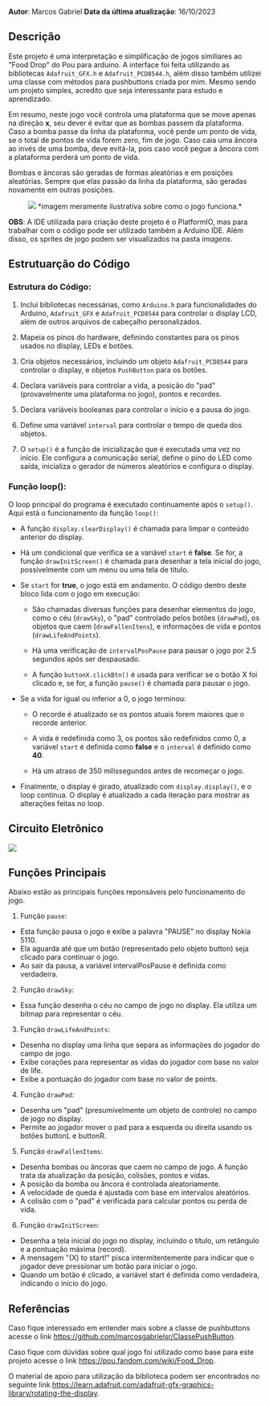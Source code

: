 **Autor**: Marcos Gabriel
**Data da última atualização**: 16/10/2023 

## Descrição
Este projeto é uma interpretação e simplificação de jogos similiares ao "Food Drop" do Pou para arduino. A interface foi feita utilizando as bibliotecas `Adafruit_GFX.h` e `Adafruit_PCD8544.h`, além disso também utilizei uma classe com métodos para pushbuttons criada por mim.
Mesmo sendo um projeto simples, acredito que seja interessante para estudo e aprendizado.

Em resumo, neste jogo você controla uma plataforma que se move apenas na direção **x**, seu dever é evitar que as bombas passem da plataforma. Caso a bomba passe da linha da plataforma, você perde um ponto de vida, se o total de pontos de vida forem zero, fim de jogo. Caso caia uma âncora ao invés de uma bomba, deve evitá-la, pois caso você pegue a âncora com a plataforma perderá um ponto de vida.

Bombas e âncoras são geradas de formas aleatórias e em posições aleatórias. Sempre que elas passão da linha da plataforma, são geradas novamente em outras posições.

<center>
 <img src="https://cdn.discordapp.com/attachments/1153711382336909332/1163666420677234819/IMG-20230909-WA0074.jpg?ex=654067ce&is=652df2ce&hm=534c77987993fd8685b42c0ba37b979d68e9cdb51efe439247b89c3f099c4f49&">
 *imagem meramente ilustrativa sobre como o jogo funciona.*
</center>

**OBS**: A IDE utilizada para criação deste projeto é o PlatformIO, mas para trabalhar com o código pode ser utilizado também a Arduino IDE. Além disso, os sprites de jogo podem ser visualizados na pasta *imagens*.

## Estrutuarção do Código
### Estrutura do Código:

1. Inclui bibliotecas necessárias, como `Arduino.h` para funcionalidades do Arduino, `Adafruit_GFX` e `Adafruit_PCD8544` para controlar o display LCD, além de outros arquivos de cabeçalho personalizados.

2. Mapeia os pinos do hardware, definindo constantes para os pinos usados no display, LEDs e botões.

3. Cria objetos necessários, incluindo um objeto `Adafruit_PCD8544` para controlar o display, e objetos `PushButton` para os botões.

4. Declara variáveis para controlar a vida, a posição do "pad" (provavelmente uma plataforma no jogo), pontos e recordes.

5. Declara variáveis booleanas para controlar o início e a pausa do jogo.

6. Define uma variável `interval` para controlar o tempo de queda dos objetos.

7. O `setup()` é a função de inicialização que é executada uma vez no início. Ele configura a comunicação serial, define o pino do LED como saída, inicializa o gerador de números aleatórios e configura o display.

### Função loop():

O loop principal do programa é executado continuamente após o `setup()`. Aqui está o funcionamento da função `loop()`:

- A função `display.clearDisplay()` é chamada para limpar o conteúdo anterior do display.

- Há um condicional que verifica se a variável `start` é **false**. Se for, a função `drawInitScreen()` é chamada para desenhar a tela inicial do jogo, possivelmente com um menu ou uma tela de título.

 - Se `start` for **true**, o jogo está em andamento. O código dentro deste bloco lida com o jogo em execução:

   - São chamadas diversas funções para desenhar elementos do jogo, como o céu (`drawSky`), o "pad" controlado pelos botões (`drawPad`), os objetos que caem (`drawFallenItens`), e informações de vida e pontos (`drawLifeAndPoints`).

   - Há uma verificação de `intervalPosPause` para pausar o jogo por 2.5 segundos após ser despausado.

   - A função `buttonX.clickBtn()` é usada para verificar se o botão X foi clicado e, se for, a função `pause()` é chamada para pausar o jogo.

- Se a vida for igual ou inferior a 0, o jogo terminou:

   - O recorde é atualizado se os pontos atuais forem maiores que o recorde anterior.

   - A vida é redefinida como 3, os pontos são redefinidos como 0, a variável `start` é definida como **false** e o `interval` é definido como **40**.

   - Há um atraso de 350 milissegundos antes de recomeçar o jogo.

 - Finalmente, o display é girado, atualizado com `display.display()`, e o loop continua. O display é atualizado a cada iteração para mostrar as alterações feitas no loop.

## Circuito Eletrônico

<img src="https://cdn.discordapp.com/attachments/1153711382336909332/1163203943237689404/image.png?ex=653eb917&is=652c4417&hm=aafb61461d30b2c1abee0a6c10e71c59c9cdcf73e34c3c1c1630b3395ad9d880&" />

## Funções Principais
Abaixo estão as principais funções reponsáveis pelo funcionamento do jogo.

1. Função `pause`:
 - Esta função pausa o jogo e exibe a palavra "PAUSE" no display Nokia 5110.
 - Ela aguarda até que um botão (representado pelo objeto button) seja clicado para continuar o jogo.
 - Ao sair da pausa, a variável intervalPosPause é definida como verdadeira.

2. Função `drawSky`:
 - Essa função desenha o céu no campo de jogo no display. Ela utiliza um bitmap para representar o céu.

3. Função `drawLifeAndPoints`:
 - Desenha no display uma linha que separa as informações do jogador do campo de jogo.
 - Exibe corações para representar as vidas do jogador com base no valor de life.
 - Exibe a pontuação do jogador com base no valor de points.

4. Função `drawPad`:
 - Desenha um "pad" (presumivelmente um objeto de controle) no campo de jogo no display.
 - Permite ao jogador mover o pad para a esquerda ou direita usando os botões buttonL e buttonR.

5. Função `drawFallenItems`:
 - Desenha bombas ou âncoras que caem no campo de jogo. A função trata da atualização da posição, colisões, pontos e vidas.
 - A posição da bomba ou âncora é controlada aleatoriamente.
 - A velocidade de queda é ajustada com base em intervalos aleatórios.
 - A colisão com o "pad" é verificada para calcular pontos ou perda de vida.

6. Função `drawInitScreen`:
 - Desenha a tela inicial do jogo no display, incluindo o título, um retângulo e a pontuação máxima (record).
 - A mensagem "(X) to start!" pisca intermitentemente para indicar que o jogador deve pressionar um botão para iniciar o jogo.
 - Quando um botão é clicado, a variável start é definida como verdadeira, indicando o início do jogo.

## Referências
Caso fique interessado em entender mais sobre a classe de pushbuttons acesse o link https://github.com/marcosgabrielsr/ClassePushButton.

Caso fique com dúvidas sobre qual jogo foi utilizado como base para este projeto acesse o link https://pou.fandom.com/wiki/Food_Drop.

O material de apoio para utilização da biblioteca podem ser encontrados no seguinte link https://learn.adafruit.com/adafruit-gfx-graphics-library/rotating-the-display.
